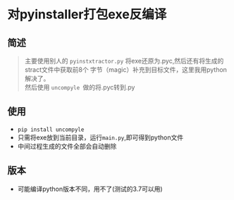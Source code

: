 # 对pyinstaller打包exe反编译

## 简述
> 主要使用别人的 `pyinstxtractor.py` 将exe还原为.pyc,然后还有将生成的stract文件中获取前8个
字节（magic）补充到目标文件，这里我用python解决了。  
> 然后使用 `uncompyle `做的将.pyc转到.py

## 使用
- `pip install uncompyle`
- 只需将exe放到当前目录，运行`main.py`,即可得到python文件
- 中间过程生成的文件全部会自动删除

## 版本
- 可能编译python版本不同，用不了(测试的3.7可以用)
